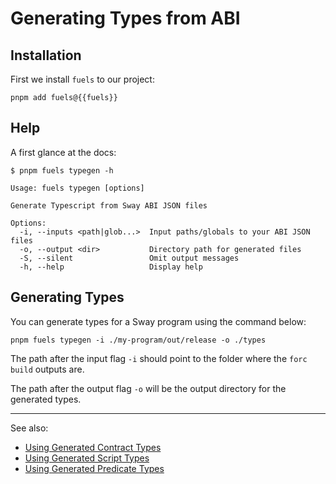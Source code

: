 <script setup>
  import { data } from '../../versions.data'
  const { fuels } = data
</script>

# Generating Types from ABI

## Installation

First we install `fuels` to our project:

```console-vue
pnpm add fuels@{{fuels}}
```

## Help

A first glance at the docs:

```console
$ pnpm fuels typegen -h

Usage: fuels typegen [options]

Generate Typescript from Sway ABI JSON files

Options:
  -i, --inputs <path|glob...>  Input paths/globals to your ABI JSON files
  -o, --output <dir>           Directory path for generated files
  -S, --silent                 Omit output messages
  -h, --help                   Display help
```

## Generating Types

You can generate types for a Sway program using the command below:

<!-- This section should have the command to generate types for a Sway program -->
<!-- gen_types:example:start -->

```console
pnpm fuels typegen -i ./my-program/out/release -o ./types
```

<!-- gen_types:example:end -->

<!-- This section should explain the flags used in the typegen command -->
<!-- flags:example:start -->

The path after the input flag `-i` should point to the folder where the `forc build` outputs are.

The path after the output flag `-o` will be the output directory for the generated types.

<!-- flags:example:end -->

---

See also:

- [Using Generated Contract Types](./using-generated-types.md#contract)
- [Using Generated Script Types](./using-generated-types.md#script)
- [Using Generated Predicate Types](./using-generated-types.md#predicate)
